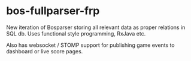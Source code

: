bos-fullparser-frp
==================

New iteration of Bosparser storing all relevant data as proper relations in SQL db. Uses functional style programming, RxJava etc.

Also has websocket / STOMP support for publishing game events to dashboard or live score pages.

